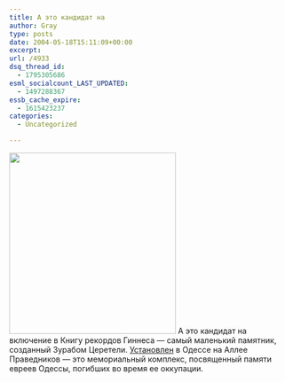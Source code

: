 ```yaml
---
title: А это кандидат на
author: Gray
type: posts
date: 2004-05-18T15:11:09+00:00
excerpt:
url: /4933
dsq_thread_id:
  - 1795305686
esml_socialcount_LAST_UPDATED:
  - 1497288367
essb_cache_expire:
  - 1615423237
categories:
  - Uncategorized

---
```








<img src="https://i1.wp.com/www.searchengines.ru/blog/images/zereteli.jpg?resize=300%2C327" width="300" height="327" alt="" border="0" data-recalc-dims="1" />  
А это кандидат на включение в Книгу рекордов Гиннеса &#8212; самый маленький памятник, созданный Зурабом Церетели. <a href="http://www.korrespondent.net/main/94224/" target="_blank">Установлен</a> в Одессе на Аллее Праведников &#8212; это мемориальный комплекс, посвященный памяти евреев Одессы, погибших во время ее оккупации.